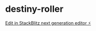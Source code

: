 # destiny-roller

[Edit in StackBlitz next generation editor ⚡️](https://stackblitz.com/~/github.com/nomad98pop/destiny-roller)